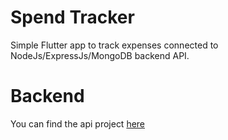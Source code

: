 # Spend Tracker

Simple Flutter app to track expenses connected to NodeJs/ExpressJs/MongoDB backend API.

# Backend

You can find the api project [here](https://github.com/GhassanAlKaraan/spend-tracker-api)
